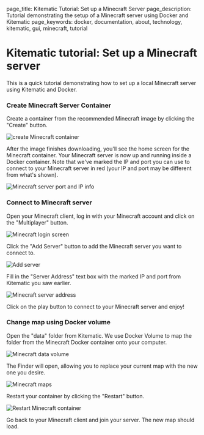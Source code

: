 page_title: Kitematic Tutorial: Set up a Minecraft Server
page_description: Tutorial demonstrating the setup of a Minecraft server using Docker and Kitematic
page_keywords: docker, documentation, about, technology, kitematic, gui, minecraft, tutorial

# Kitematic tutorial: Set up a Minecraft server

This is a quick tutorial demonstrating how to set up a local Minecraft server
using Kitematic and Docker.

### Create Minecraft Server Container

Create a container from the recommended Minecraft image by clicking the "Create"
button.

![create Minecraft container](../assets/minecraft-create.png)

After the image finishes downloading, you'll see the home screen for the
Minecraft container. Your Minecraft server is now up and running inside a Docker
container. Note that we've marked the IP and port you can use to connect to
your Minecraft server in red (your IP and port may be different from what's
shown).

![Minecraft server port and IP info](../assets/minecraft-port.png)

### Connect to Minecraft server

Open your Minecraft client, log in with your Minecraft account and click on the
"Multiplayer" button.

![Minecraft login screen](../assets/minecraft-login.png)

Click the "Add Server" button to add the Minecraft server you want to connect
to.

![Add server](../assets/minecraft-login.png)

Fill in the "Server Address" text box with the marked IP and port from Kitematic
you saw earlier.

![Minecraft server address](../assets/minecraft-server-address.png)

Click on the play button to connect to your Minecraft server and enjoy!


### Change map using Docker volume

Open the "data" folder from Kitematic. We use Docker Volume to map the folder
from the Minecraft Docker container onto your computer.

![Minecraft data volume](../assets/minecraft-data-volume.png)

The Finder will open, allowing you to replace your current map with the new one
you desire.

![Minecraft maps](../assets/minecraft-map.png)

Restart your container by clicking the "Restart" button.

![Restart Minecraft container](../assets/minecraft-restart.png)

Go back to your Minecraft client and join your server. The new map should load.



